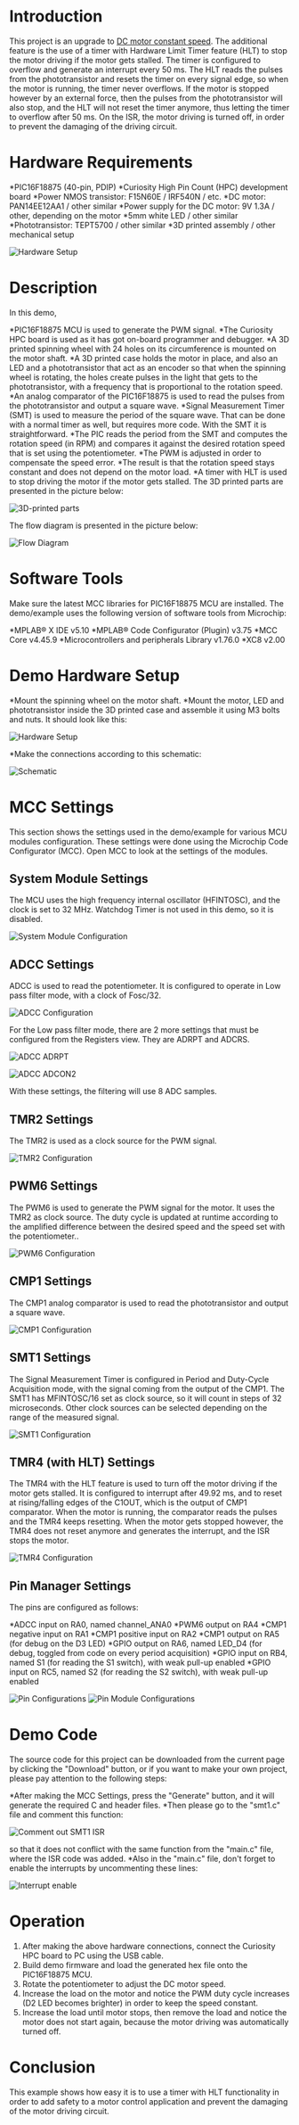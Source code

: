 # Introduction #

This project is an upgrade to [DC motor constant speed](https://mplabxpress.microchip.com/mplabcloud/Example/Details/712). The additional feature is the use of a timer with Hardware Limit Timer feature (HLT) to stop the motor driving if the motor gets stalled. The timer is configured to overflow and generate an interrupt every 50 ms. The HLT reads the pulses from the phototransistor and resets the timer on every signal edge, so when the motor is running, the timer never overflows. If the motor is stopped however by an external force, then the pulses from the phototransistor will also stop, and the HLT will not reset the timer anymore, thus letting the timer to overflow after 50 ms. On the ISR, the motor driving is turned off, in order to prevent the damaging of the driving circuit.

# Hardware Requirements #
*PIC16F18875 (40-pin, PDIP)
*Curiosity High Pin Count (HPC) development board
*Power NMOS transistor: F15N60E / IRF540N / etc.
*DC motor: PAN14EE12AA1 / other similar
*Power supply for the DC motor: 9V 1.3A / other, depending on the motor
*5mm white LED / other similar
*Phototransistor: TEPT5700 / other similar
*3D printed assembly / other mechanical setup

![Hardware Setup](image/HWsetup1.jpg)

# Description #

In this demo,

*PIC16F18875 MCU is used to generate the PWM signal.
*The Curiosity HPC board is used as it has got on-board programmer and debugger.
*A 3D printed spinning wheel with 24 holes on its circumference is mounted on the motor shaft.
*A 3D printed case holds the motor in place, and also an LED and a phototransistor that act as an encoder so that when the spinning wheel is rotating, the holes create pulses in the light that gets to the phototransistor, with a frequency that is proportional to the rotation speed.
*An analog comparator of the PIC16F18875 is used to read the pulses from the phototransistor and output a square wave.
*Signal Measurement Timer (SMT) is used to measure the period of the square wave. That can be done with a normal timer as well, but requires more code. With the SMT it is straightforward.
*The PIC reads the period from the SMT and computes the rotation speed (in RPM) and compares it against the desired rotation speed that is set using the potentiometer.
*The PWM is adjusted in order to compensate the speed error.
*The result is that the rotation speed stays constant and does not depend on the motor load.
*A timer with HLT is used to stop driving the motor if the motor gets stalled.
The 3D printed parts are presented in the picture below:

![3D-printed parts](image/HWsetup2.jpg)

The flow diagram is presented in the picture below:

![Flow Diagram](image/flowchart.png)


# Software Tools #

Make sure the latest MCC libraries for PIC16F18875 MCU are installed. The demo/example uses the following version of software tools from Microchip:

*MPLAB® X IDE v5.10
*MPLAB® Code Configurator (Plugin) v3.75
*MCC Core v4.45.9
*Microcontrollers and peripherals Library v1.76.0
*XC8 v2.00

# Demo Hardware Setup #

*Mount the spinning wheel on the motor shaft.
*Mount the motor, LED and phototransistor inside the 3D printed case and assemble it using M3 bolts and nuts. It should look like this:

![Hardware Setup](image/HWsetup3.jpg)

*Make the connections according to this schematic:

![Schematic](image/schematic.png)

# MCC Settings #

This section shows the settings used in the demo/example for various MCU modules configuration. These settings were done using the Microchip Code Configurator (MCC). Open MCC to look at the settings of the modules.

## System Module Settings ##

The MCU uses the high frequency internal oscillator (HFINTOSC), and the clock is set to 32 MHz. Watchdog Timer is not used in this demo, so it is disabled.

![System Module Configuration](image/systemModule.png)

## ADCC Settings ##

ADCC is used to read the potentiometer. It is configured to operate in Low pass filter mode, with a clock of Fosc/32.

![ADCC Configuration](image/ADCC.png)

For the Low pass filter mode, there are 2 more settings that must be configured from the Registers view. They are ADRPT and ADCRS.

![ADCC ADRPT](image/ADCC2.png)

![ADCC ADCON2](image/ADCC3.png)

With these settings, the filtering will use 8 ADC samples.

## TMR2 Settings ## 

The TMR2 is used as a clock source for the PWM signal.

![TMR2 Configuration](image/timer2.png)

## PWM6 Settings ## 

The PWM6 is used to generate the PWM signal for the motor. It uses the TMR2 as clock source. The duty cycle is updated at runtime according to the amplified difference between the desired speed and the speed set with the potentiometer..

![PWM6 Configuration](image/pwm6.png)

## CMP1 Settings ## 

The CMP1 analog comparator is used to read the phototransistor and output a square wave.

![CMP1 Configuration](image/cmp1.png)

## SMT1 Settings ## 

The Signal Measurement Timer is configured in Period and Duty-Cycle Acquisition mode, with the signal coming from the output of the CMP1. The SMT1 has MFINTOSC/16 set as clock source, so it will count in steps of 32 microseconds. Other clock sources can be selected depending on the range of the measured signal.

![SMT1 Configuration](image/smt1.png)

## TMR4 (with HLT) Settings ## 

The TMR4 with the HLT feature is used to turn off the motor driving if the motor gets stalled. It is configured to interrupt after 49.92 ms, and to reset at rising/falling edges of the C1OUT, which is the output of CMP1 comparator. When the motor is running, the comparator reads the pulses and the TMR4 keeps resetting. When the motor gets stopped however, the TMR4 does not reset anymore and generates the interrupt, and the ISR stops the motor.

![TMR4 Configuration](image/timer4.png)

## Pin Manager Settings ## 

The pins are configured as follows:

*ADCC input on RA0, named channel_ANA0
*PWM6 output on RA4
*CMP1 negative input on RA1
*CMP1 positive input on RA2
*CMP1 output on RA5 (for debug on the D3 LED)
*GPIO output on RA6, named LED_D4 (for debug, toggled from code on every period acquisition)
*GPIO input on RB4, named S1 (for reading the S1 switch), with weak pull-up enabled
*GPIO input on RC5, named S2 (for reading the S2 switch), with weak pull-up enabled

![Pin Configurations](image/pinManager.png)
![Pin Module Configurations](image/pinModule.png)

# Demo Code #

The source code for this project can be downloaded from the current page by clicking the "Download" button, or if you want to make your own project, please pay attention to the following steps:

*After making the MCC Settings, press the "Generate" button, and it will generate the required C and header files.
*Then please go to the "smt1.c" file and comment this function:

![Comment out SMT1 ISR](image/ISR.png)

so that it does not conflict with the same function from the "main.c" file, where the ISR code was added.
*Also in the "main.c" file, don't forget to enable the interrupts by uncommenting these lines:

![Interrupt enable](image/int.png)

# Operation # 
1. After making the above hardware connections, connect the Curiosity HPC board to PC using the USB cable.
2. Build demo firmware and load the generated hex file onto the PIC16F18875 MCU.
3. Rotate the potentiometer to adjust the DC motor speed.
4. Increase the load on the motor and notice the PWM duty cycle increases (D2 LED becomes brighter) in order to keep the speed constant.
5. Increase the load until motor stops, then remove the load and notice the motor does not start again, because the motor driving was automatically turned off.

# Conclusion # 

This example shows how easy it is to use a timer with HLT functionality in order to add safety to a motor control application and prevent the damaging of the motor driving circuit.
